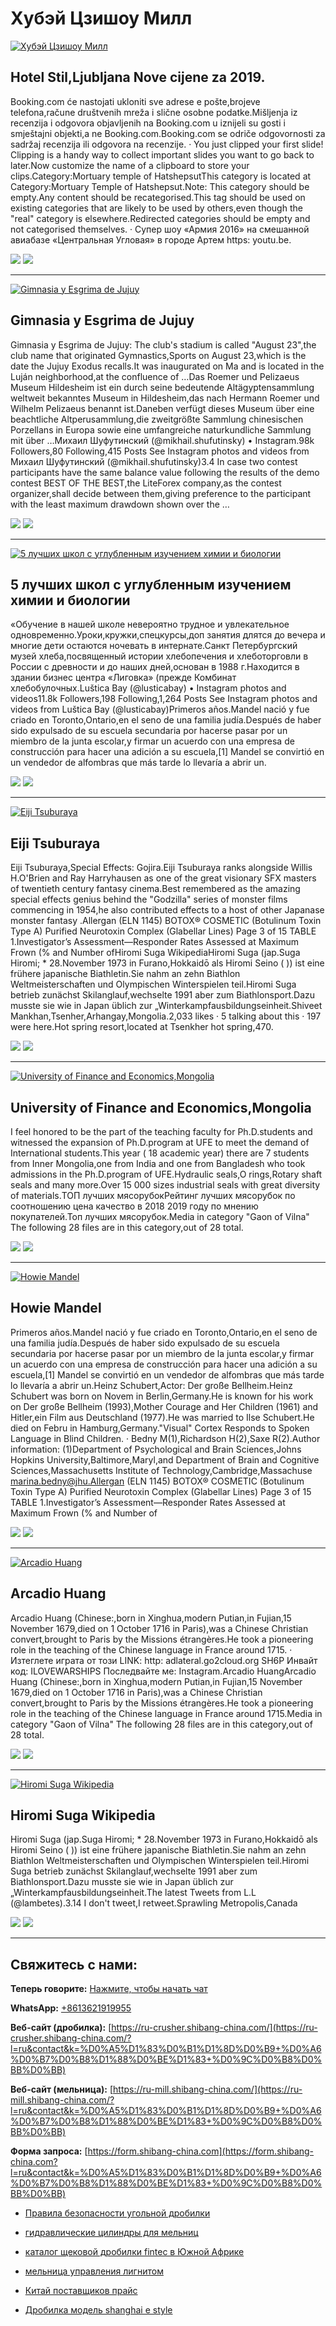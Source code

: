 # Хубэй Цзишоу Милл

<a href="https://swt.shibang-china.com/?l=ru&img&k=%D0%A5%D1%83%D0%B1%D1%8D%D0%B9+%D0%A6%D0%B7%D0%B8%D1%88%D0%BE%D1%83+%D0%9C%D0%B8%D0%BB%D0%BB" target="_blank">![Хубэй Цзишоу Милл](http://static.shibang-china.com/all-800x300/1255.jpg)</a>

## Hotel Stil,Ljubljana Nove cijene za 2019.
Booking.com će nastojati ukloniti sve adrese e pošte,brojeve telefona,račune društvenih mreža i slične osobne podatke.Mišljenja iz recenzija i odgovora objavljenih na Booking.com u iznijeli su gosti i smještajni objekti,a ne Booking.com.Booking.com se odriče odgovornosti za sadržaj recenzija ili odgovora na recenzije.&nbsp;&#0183;&#32;You just clipped your first slide! Clipping is a handy way to collect important slides you want to go back to later.Now customize the name of a clipboard to store your clips.Category:Mortuary temple of HatshepsutThis category is located at Category:Mortuary Temple of Hatshepsut.Note: This category should be empty.Any content should be recategorised.This tag should be used on existing categories that are likely to be used by others,even though the &quot;real&quot; category is elsewhere.Redirected categories should be empty and not categorised themselves.&nbsp;&#0183;&#32;Супер шоу &#171;Армия 2016&#187; на смешанной авиабазе &#171;Центральная Угловая&#187; в городе Артем https: youtu.be.


<a href="https://whatsapp.shibangsoft.com/WhatsApp.php" target="_blank" title="WhatsApp">![](http://static.shibang-china.com/icon/whatsapp.png)</a> <a href="https://swt.shibang-china.com/?l=ru&icon&k=%D0%A5%D1%83%D0%B1%D1%8D%D0%B9+%D0%A6%D0%B7%D0%B8%D1%88%D0%BE%D1%83+%D0%9C%D0%B8%D0%BB%D0%BB" target="_blank">![](http://static.shibang-china.com/icon/chat-ru.png)</a>

---

<a href="https://swt.shibang-china.com/?l=ru&img&k=%D0%A5%D1%83%D0%B1%D1%8D%D0%B9+%D0%A6%D0%B7%D0%B8%D1%88%D0%BE%D1%83+%D0%9C%D0%B8%D0%BB%D0%BB" target="_blank">![Gimnasia y Esgrima de Jujuy](http://static.shibang-china.com/all-800x300/65.jpg)</a>

## Gimnasia y Esgrima de Jujuy
Gimnasia y Esgrima de Jujuy: The club's stadium is called &quot;August 23&quot;,the club name that originated Gymnastics,Sports on August 23,which is the date the Jujuy Exodus recalls.It was inaugurated on Ma and is located in the Luj&#225;n neighborhood,at the confluence of …Das Roemer und Pelizaeus Museum Hildesheim ist ein durch seine bedeutende Alt&#228;gyptensammlung weltweit bekanntes Museum in Hildesheim,das nach Hermann Roemer und Wilhelm Pelizaeus benannt ist.Daneben verf&#252;gt dieses Museum &#252;ber eine beachtliche Altperusammlung,die zweitgr&#246;&#223;te Sammlung chinesischen Porzellans in Europa sowie eine umfangreiche naturkundliche Sammlung mit &#252;ber …Михаил Шуфутинский (@mikhail.shufutinsky) • Instagram.98k Followers,80 Following,415 Posts See Instagram photos and videos from Михаил Шуфутинский (@mikhail.shufutinsky)3.4 In case two contest participants have the same balance value following the results of the demo contest BEST OF THE BEST,the LiteForex company,as the contest organizer,shall decide between them,giving preference to the participant with the least maximum drawdown shown over the …


<a href="https://whatsapp.shibangsoft.com/WhatsApp.php" target="_blank" title="WhatsApp">![](http://static.shibang-china.com/icon/whatsapp.png)</a> <a href="https://swt.shibang-china.com/?l=ru&icon&k=%D0%A5%D1%83%D0%B1%D1%8D%D0%B9+%D0%A6%D0%B7%D0%B8%D1%88%D0%BE%D1%83+%D0%9C%D0%B8%D0%BB%D0%BB" target="_blank">![](http://static.shibang-china.com/icon/chat-ru.png)</a>

---

<a href="https://swt.shibang-china.com/?l=ru&img&k=%D0%A5%D1%83%D0%B1%D1%8D%D0%B9+%D0%A6%D0%B7%D0%B8%D1%88%D0%BE%D1%83+%D0%9C%D0%B8%D0%BB%D0%BB" target="_blank">![5 лучших школ с углубленным изучением химии и биологии](http://static.shibang-china.com/all-800x300/1273.jpg)</a>

## 5 лучших школ с углубленным изучением химии и биологии
&#171;Обучение в нашей школе невероятно трудное и увлекательное одновременно.Уроки,кружки,спецкурсы,доп занятия длятся до вечера и многие дети остаются ночевать в интернате.Санкт Петербургский музей хлеба,посвященный истории хлебопечения и хлеботорговли в России с древности и до наших дней,основан в 1988 г.Находится в здании бизнес центра &#171;Лиговка&#187; (прежде Комбинат хлебобулочных.Luštica Bay (@lusticabay) • Instagram photos and videos11.8k Followers,198 Following,1,264 Posts See Instagram photos and videos from Luštica Bay (@lusticabay)Primeros a&#241;os.Mandel naci&#243; y fue criado en Toronto,Ontario,en el seno de una familia jud&#237;a.Despu&#233;s de haber sido expulsado de su escuela secundaria por hacerse pasar por un miembro de la junta escolar,y firmar un acuerdo con una empresa de construcci&#243;n para hacer una adici&#243;n a su escuela,[1] Mandel se convirti&#243; en un vendedor de alfombras que m&#225;s tarde lo llevar&#237;a a abrir un.


<a href="https://whatsapp.shibangsoft.com/WhatsApp.php" target="_blank" title="WhatsApp">![](http://static.shibang-china.com/icon/whatsapp.png)</a> <a href="https://swt.shibang-china.com/?l=ru&icon&k=%D0%A5%D1%83%D0%B1%D1%8D%D0%B9+%D0%A6%D0%B7%D0%B8%D1%88%D0%BE%D1%83+%D0%9C%D0%B8%D0%BB%D0%BB" target="_blank">![](http://static.shibang-china.com/icon/chat-ru.png)</a>

---

<a href="https://swt.shibang-china.com/?l=ru&img&k=%D0%A5%D1%83%D0%B1%D1%8D%D0%B9+%D0%A6%D0%B7%D0%B8%D1%88%D0%BE%D1%83+%D0%9C%D0%B8%D0%BB%D0%BB" target="_blank">![Eiji Tsuburaya](http://static.shibang-china.com/all-800x300/307.jpg)</a>

## Eiji Tsuburaya
Eiji Tsuburaya,Special Effects: Gojira.Eiji Tsuburaya ranks alongside Willis H.O'Brien and Ray Harryhausen as one of the great visionary SFX masters of twentieth century fantasy cinema.Best remembered as the amazing special effects genius behind the &quot;Godzilla&quot; series of monster films commencing in 1954,he also contributed effects to a host of other Japanase monster fantasy .Allergan (ELN 1145) BOTOX&#174; COSMETIC (Botulinum Toxin Type A) Purified Neurotoxin Complex (Glabellar Lines) Page 3 of 15 TABLE 1.Investigator’s Assessment—Responder Rates Assessed at Maximum Frown (% and Number ofHiromi Suga WikipediaHiromi Suga (jap.Suga Hiromi; * 28.November 1973 in Furano,Hokkaidō als Hiromi Seino ( )) ist eine fr&#252;here japanische Biathletin.Sie nahm an zehn Biathlon Weltmeisterschaften und Olympischen Winterspielen teil.Hiromi Suga betrieb zun&#228;chst Skilanglauf,wechselte 1991 aber zum Biathlonsport.Dazu musste sie wie in Japan &#252;blich zur „Winterkampfausbildungseinheit.Shiveet Mankhan,Tsenher,Arhangay,Mongolia.2,033 likes &#183; 5 talking about this &#183; 197 were here.Hot spring resort,located at Tsenkher hot spring,470.


<a href="https://whatsapp.shibangsoft.com/WhatsApp.php" target="_blank" title="WhatsApp">![](http://static.shibang-china.com/icon/whatsapp.png)</a> <a href="https://swt.shibang-china.com/?l=ru&icon&k=%D0%A5%D1%83%D0%B1%D1%8D%D0%B9+%D0%A6%D0%B7%D0%B8%D1%88%D0%BE%D1%83+%D0%9C%D0%B8%D0%BB%D0%BB" target="_blank">![](http://static.shibang-china.com/icon/chat-ru.png)</a>

---

<a href="https://swt.shibang-china.com/?l=ru&img&k=%D0%A5%D1%83%D0%B1%D1%8D%D0%B9+%D0%A6%D0%B7%D0%B8%D1%88%D0%BE%D1%83+%D0%9C%D0%B8%D0%BB%D0%BB" target="_blank">![University of Finance and Economics,Mongolia](http://static.shibang-china.com/all-800x300/753.jpg)</a>

## University of Finance and Economics,Mongolia
I feel honored to be the part of the teaching faculty for Ph.D.students and witnessed the expansion of Ph.D.program at UFE to meet the demand of International students.This year ( 18 academic year) there are 7 students from Inner Mongolia,one from India and one from Bangladesh who took admissions in the Ph.D.program of UFE.Hydraulic seals,O rings,Rotary shaft seals and many more.Over 15 000 sizes industrial seals with great diversity of materials.ТОП лучших мясорубокРейтинг лучших мясорубок по соотношению цена качество в 2018 2019 году по мнению покупателей.Топ лучших мясорубок.Media in category &quot;Gaon of Vilna&quot; The following 28 files are in this category,out of 28 total.


<a href="https://whatsapp.shibangsoft.com/WhatsApp.php" target="_blank" title="WhatsApp">![](http://static.shibang-china.com/icon/whatsapp.png)</a> <a href="https://swt.shibang-china.com/?l=ru&icon&k=%D0%A5%D1%83%D0%B1%D1%8D%D0%B9+%D0%A6%D0%B7%D0%B8%D1%88%D0%BE%D1%83+%D0%9C%D0%B8%D0%BB%D0%BB" target="_blank">![](http://static.shibang-china.com/icon/chat-ru.png)</a>

---

<a href="https://swt.shibang-china.com/?l=ru&img&k=%D0%A5%D1%83%D0%B1%D1%8D%D0%B9+%D0%A6%D0%B7%D0%B8%D1%88%D0%BE%D1%83+%D0%9C%D0%B8%D0%BB%D0%BB" target="_blank">![Howie Mandel](http://static.shibang-china.com/all-800x300/855.jpg)</a>

## Howie Mandel
Primeros a&#241;os.Mandel naci&#243; y fue criado en Toronto,Ontario,en el seno de una familia jud&#237;a.Despu&#233;s de haber sido expulsado de su escuela secundaria por hacerse pasar por un miembro de la junta escolar,y firmar un acuerdo con una empresa de construcci&#243;n para hacer una adici&#243;n a su escuela,[1] Mandel se convirti&#243; en un vendedor de alfombras que m&#225;s tarde lo llevar&#237;a a abrir un.Heinz Schubert,Actor: Der gro&#223;e Bellheim.Heinz Schubert was born on Novem in Berlin,Germany.He is known for his work on Der gro&#223;e Bellheim (1993),Mother Courage and Her Children (1961) and Hitler,ein Film aus Deutschland (1977).He was married to Ilse Schubert.He died on Febru in Hamburg,Germany.&quot;Visual&quot; Cortex Responds to Spoken Language in Blind Children.&nbsp;&#0183;&#32;Bedny M(1),Richardson H(2),Saxe R(2).Author information: (1)Department of Psychological and Brain Sciences,Johns Hopkins University,Baltimore,Maryl,and Department of Brain and Cognitive Sciences,Massachusetts Institute of Technology,Cambridge,Massachuse marina.bedny@jhu.Allergan (ELN 1145) BOTOX&#174; COSMETIC (Botulinum Toxin Type A) Purified Neurotoxin Complex (Glabellar Lines) Page 3 of 15 TABLE 1.Investigator’s Assessment—Responder Rates Assessed at Maximum Frown (% and Number of


<a href="https://whatsapp.shibangsoft.com/WhatsApp.php" target="_blank" title="WhatsApp">![](http://static.shibang-china.com/icon/whatsapp.png)</a> <a href="https://swt.shibang-china.com/?l=ru&icon&k=%D0%A5%D1%83%D0%B1%D1%8D%D0%B9+%D0%A6%D0%B7%D0%B8%D1%88%D0%BE%D1%83+%D0%9C%D0%B8%D0%BB%D0%BB" target="_blank">![](http://static.shibang-china.com/icon/chat-ru.png)</a>

---

<a href="https://swt.shibang-china.com/?l=ru&img&k=%D0%A5%D1%83%D0%B1%D1%8D%D0%B9+%D0%A6%D0%B7%D0%B8%D1%88%D0%BE%D1%83+%D0%9C%D0%B8%D0%BB%D0%BB" target="_blank">![Arcadio Huang](http://static.shibang-china.com/all-800x300/1278.jpg)</a>

## Arcadio Huang
Arcadio Huang (Chinese:,born in Xinghua,modern Putian,in Fujian,15 November 1679,died on 1 October 1716 in Paris),was a Chinese Christian convert,brought to Paris by the Missions &#233;trang&#232;res.He took a pioneering role in the teaching of the Chinese language in France around 1715.&nbsp;&#0183;&#32;Изтеглете играта от този LINK: http: adlateral.go2cloud.org SH6P Инвайт код: ILOVEWARSHIPS Последвайте ме: Instagram.Arcadio HuangArcadio Huang (Chinese:,born in Xinghua,modern Putian,in Fujian,15 November 1679,died on 1 October 1716 in Paris),was a Chinese Christian convert,brought to Paris by the Missions &#233;trang&#232;res.He took a pioneering role in the teaching of the Chinese language in France around 1715.Media in category &quot;Gaon of Vilna&quot; The following 28 files are in this category,out of 28 total.


<a href="https://whatsapp.shibangsoft.com/WhatsApp.php" target="_blank" title="WhatsApp">![](http://static.shibang-china.com/icon/whatsapp.png)</a> <a href="https://swt.shibang-china.com/?l=ru&icon&k=%D0%A5%D1%83%D0%B1%D1%8D%D0%B9+%D0%A6%D0%B7%D0%B8%D1%88%D0%BE%D1%83+%D0%9C%D0%B8%D0%BB%D0%BB" target="_blank">![](http://static.shibang-china.com/icon/chat-ru.png)</a>

---

<a href="https://swt.shibang-china.com/?l=ru&img&k=%D0%A5%D1%83%D0%B1%D1%8D%D0%B9+%D0%A6%D0%B7%D0%B8%D1%88%D0%BE%D1%83+%D0%9C%D0%B8%D0%BB%D0%BB" target="_blank">![Hiromi Suga Wikipedia](http://static.shibang-china.com/all-800x300/1323.jpg)</a>

## Hiromi Suga Wikipedia
Hiromi Suga (jap.Suga Hiromi; * 28.November 1973 in Furano,Hokkaidō als Hiromi Seino ( )) ist eine fr&#252;here japanische Biathletin.Sie nahm an zehn Biathlon Weltmeisterschaften und Olympischen Winterspielen teil.Hiromi Suga betrieb zun&#228;chst Skilanglauf,wechselte 1991 aber zum Biathlonsport.Dazu musste sie wie in Japan &#252;blich zur „Winterkampfausbildungseinheit.The latest Tweets from L.L (@lambetes).3.14 I don't tweet,I retweet.Sprawling Metropolis,Canada

<a href="https://whatsapp.shibangsoft.com/WhatsApp.php" target="_blank" title="WhatsApp">![](http://static.shibang-china.com/icon/whatsapp.png)</a> <a href="https://swt.shibang-china.com/?l=ru&icon&k=%D0%A5%D1%83%D0%B1%D1%8D%D0%B9+%D0%A6%D0%B7%D0%B8%D1%88%D0%BE%D1%83+%D0%9C%D0%B8%D0%BB%D0%BB" target="_blank">![](http://static.shibang-china.com/icon/chat-ru.png)</a>

---
## Свяжитесь с нами:

**Теперь говорите:** [Нажмите, чтобы начать чат](https://swt.shibang-china.com?l=ru&contact&k=%D0%A5%D1%83%D0%B1%D1%8D%D0%B9+%D0%A6%D0%B7%D0%B8%D1%88%D0%BE%D1%83+%D0%9C%D0%B8%D0%BB%D0%BB)

**WhatsApp:**  [+8613621919955](https://whatsapp.shibangsoft.com/WhatsApp.php)

**Веб-сайт (дробилка):** [https://ru-crusher.shibang-china.com/](https://ru-crusher.shibang-china.com/?l=ru&contact&k=%D0%A5%D1%83%D0%B1%D1%8D%D0%B9+%D0%A6%D0%B7%D0%B8%D1%88%D0%BE%D1%83+%D0%9C%D0%B8%D0%BB%D0%BB)

**Веб-сайт (мельница):** [https://ru-mill.shibang-china.com/](https://ru-mill.shibang-china.com/?l=ru&contact&k=%D0%A5%D1%83%D0%B1%D1%8D%D0%B9+%D0%A6%D0%B7%D0%B8%D1%88%D0%BE%D1%83+%D0%9C%D0%B8%D0%BB%D0%BB)

**Форма запроса:** [https://form.shibang-china.com](https://form.shibang-china.com?l=ru&contact&k=%D0%A5%D1%83%D0%B1%D1%8D%D0%B9+%D0%A6%D0%B7%D0%B8%D1%88%D0%BE%D1%83+%D0%9C%D0%B8%D0%BB%D0%BB)

* [Правила безопасности угольной дробилки](../131/%D0%9F%D1%80%D0%B0%D0%B2%D0%B8%D0%BB%D0%B0%20%D0%B1%D0%B5%D0%B7%D0%BE%D0%BF%D0%B0%D1%81%D0%BD%D0%BE%D1%81%D1%82%D0%B8%20%D1%83%D0%B3%D0%BE%D0%BB%D1%8C%D0%BD%D0%BE%D0%B9%20%D0%B4%D1%80%D0%BE%D0%B1%D0%B8%D0%BB%D0%BA%D0%B8.md)

* [гидравлические цилиндры для мельниц](../132/%D0%B3%D0%B8%D0%B4%D1%80%D0%B0%D0%B2%D0%BB%D0%B8%D1%87%D0%B5%D1%81%D0%BA%D0%B8%D0%B5%20%D1%86%D0%B8%D0%BB%D0%B8%D0%BD%D0%B4%D1%80%D1%8B%20%D0%B4%D0%BB%D1%8F%20%D0%BC%D0%B5%D0%BB%D1%8C%D0%BD%D0%B8%D1%86.md)

* [каталог щековой дробилки fintec в Южной Африке](../131/%D0%BA%D0%B0%D1%82%D0%B0%D0%BB%D0%BE%D0%B3%20%D1%89%D0%B5%D0%BA%D0%BE%D0%B2%D0%BE%D0%B9%20%D0%B4%D1%80%D0%BE%D0%B1%D0%B8%D0%BB%D0%BA%D0%B8%20fintec%20%D0%B2%20%D0%AE%D0%B6%D0%BD%D0%BE%D0%B9%20%D0%90%D1%84%D1%80%D0%B8%D0%BA%D0%B5.md)

* [мельница управления лигнитом](../134/%D0%BC%D0%B5%D0%BB%D1%8C%D0%BD%D0%B8%D1%86%D0%B0%20%D1%83%D0%BF%D1%80%D0%B0%D0%B2%D0%BB%D0%B5%D0%BD%D0%B8%D1%8F%20%D0%BB%D0%B8%D0%B3%D0%BD%D0%B8%D1%82%D0%BE%D0%BC.md)

* [Китай поставщиков прайс](../133/%D0%9A%D0%B8%D1%82%D0%B0%D0%B9%20%D0%BF%D0%BE%D1%81%D1%82%D0%B0%D0%B2%D1%89%D0%B8%D0%BA%D0%BE%D0%B2%20%D0%BF%D1%80%D0%B0%D0%B9%D1%81.md)

* [Дробилка модель shanghai e style](../131/%D0%94%D1%80%D0%BE%D0%B1%D0%B8%D0%BB%D0%BA%D0%B0%20%D0%BC%D0%BE%D0%B4%D0%B5%D0%BB%D1%8C%20shanghai%20e%20style.md)